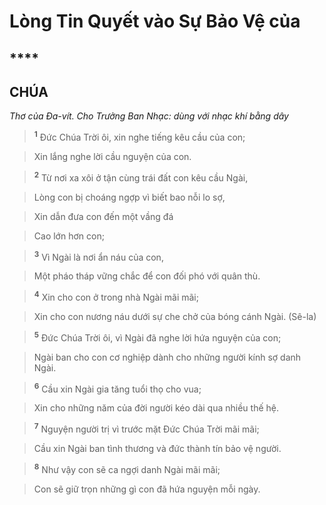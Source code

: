 # Lòng Tin Quyết vào Sự Bảo Vệ của

## ****

## CHÚA
*Thơ của Đa-vít. Cho Trưởng Ban Nhạc: dùng với nhạc khí bằng dây*

> <sup><b>1</b></sup> Đức Chúa Trời ôi, xin nghe tiếng kêu cầu của con;
>


> Xin lắng nghe lời cầu nguyện của con.
>


> <sup><b>2</b></sup> Từ nơi xa xôi ở tận cùng trái đất con kêu cầu Ngài,
>


> Lòng con bị choáng ngợp vì biết bao nỗi lo sợ,
>


> Xin dẫn đưa con đến một vầng đá
>


> Cao lớn hơn con;
>


> <sup><b>3</b></sup> Vì Ngài là nơi ẩn náu của con,
>


> Một pháo tháp vững chắc để con đối phó với quân thù.
>


> <sup><b>4</b></sup> Xin cho con ở trong nhà Ngài mãi mãi;
>


> Xin cho con nương náu dưới sự che chở của bóng cánh Ngài. (Sê-la)
>


> <sup><b>5</b></sup> Đức Chúa Trời ôi, vì Ngài đã nghe lời hứa nguyện của con;
>


> Ngài ban cho con cơ nghiệp dành cho những người kính sợ danh Ngài.
>


> <sup><b>6</b></sup> Cầu xin Ngài gia tăng tuổi thọ cho vua;
>


> Xin cho những năm của đời người kéo dài qua nhiều thế hệ.
>


> <sup><b>7</b></sup> Nguyện người trị vì trước mặt Đức Chúa Trời mãi mãi;
>


> Cầu xin Ngài ban tình thương và đức thành tín bảo vệ người.
>


> <sup><b>8</b></sup> Như vậy con sẽ ca ngợi danh Ngài mãi mãi;
>


> Con sẽ giữ trọn những gì con đã hứa nguyện mỗi ngày.
>